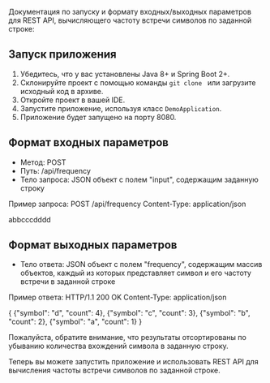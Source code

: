 Документация по запуску и формату входных/выходных параметров для REST API, вычисляющего частоту встречи символов по заданной строке:

## Запуск приложения

1. Убедитесь, что у вас установлены Java 8+ и Spring Boot 2+.
2. Склонируйте проект с помощью команды `git clone ` или загрузите исходный код в архиве.
3. Откройте проект в вашей IDE.
4. Запустите приложение, используя класс `DemoApplication`.
5. Приложение будет запущено на порту 8080.

## Формат входных параметров

- Метод: POST
- Путь: /api/frequency
- Тело запроса: JSON объект с полем "input", содержащим заданную строку

Пример запроса:
POST /api/frequency
Content-Type: application/json

abbcccdddd

## Формат выходных параметров

- Тело ответа: JSON объект с полем "frequency", содержащим массив объектов, каждый из которых представляет символ и его частоту встречи в заданной строке

Пример ответа:
HTTP/1.1 200 OK
Content-Type: application/json

{
  {"symbol": "d", "count": 4},
  {"symbol": "c", "count": 3},
  {"symbol": "b", "count": 2},
  {"symbol": "a", "count": 1}
}

Пожалуйста, обратите внимание, что результаты отсортированы по убыванию количества вхождений символа в заданную строку.

Теперь вы можете запустить приложение и использовать REST API для вычисления частоты встречи символов по заданной строке.

